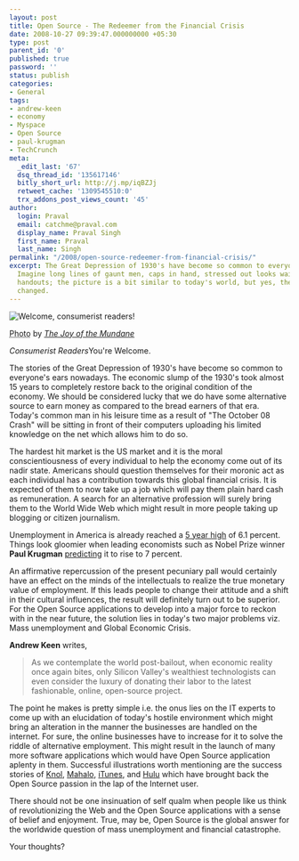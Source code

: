 ```yaml
---
layout: post
title: Open Source - The Redeemer from the Financial Crisis
date: 2008-10-27 09:39:47.000000000 +05:30
type: post
parent_id: '0'
published: true
password: ''
status: publish
categories:
- General
tags:
- andrew-keen
- economy
- Myspace
- Open Source
- paul-krugman
- TechCrunch
meta:
  _edit_last: '67'
  dsq_thread_id: '135617146'
  bitly_short_url: http://j.mp/iqBZJj
  retweet_cache: '1309545510:0'
  trx_addons_post_views_count: '45'
author:
  login: Praval
  email: catchme@praval.com
  display_name: Praval Singh
  first_name: Praval
  last_name: Singh
permalink: "/2008/open-source-redeemer-from-financial-crisis/"
excerpt: The Great Depression of 1930's have become so common to everyone's ears nowadays.
  Imagine long lines of gaunt men, caps in hand, stressed out looks waiting for soup
  handouts; the picture is a bit similar to today's world, but yes, the times have
  changed.
---
```

<div class="figure"><img src="{{ site.baseurl }}/assets/2008/10/market-not-functioning-properly.jpg" alt="Welcome, consumerist readers!" />
<p class="credit"><abbr class="type" title="Photograph">Photo</abbr> by <cite><a href="http://www.flickr.com/photos/mundane_joy/2891021132/">The Joy of the Mundane</a></cite></p>
<p class="caption"><em class="title">Consumerist Readers</em>You're Welcome.</p>
</div>
<p><!--more--></p>
<p>The stories of the Great Depression of 1930's have become so common to everyone's ears nowadays. The economic slump of the 1930's took almost 15 years to completely restore back to the original condition of the economy. We should be considered lucky that we do have some alternative source to earn money as compared to the bread earners of that era. Today's common man in his leisure time as a result of "The October 08 Crash" will be sitting in front of their computers uploading his limited knowledge on the net which allows him to do so.</p>
<p>The hardest hit market is the US market and it is the moral conscientiousness of every individual to help the economy come out of its nadir state. Americans should question themselves for their moronic act as each individual has a contribution towards this global financial crisis. It is expected of them to now take up a job which will pay them plain hard cash as remuneration. A search for an alternative profession will surely bring them to the World Wide Web which might result in more people taking up blogging or citizen journalism.</p>
<p>Unemployment in America is already reached a <a href="http://www.nytimes.com/2008/09/06/business/economy/06econ.html">5 year high</a> of 6.1 percent. Things look gloomier when leading economists such as Nobel Prize winner <strong>Paul Krugman</strong> <a href="http://www.nytimes.com/2008/10/17/opinion/17krugman.html">predicting</a> it to rise to 7 percent. </p>
<p>An affirmative repercussion of the present pecuniary pall would certainly have an effect on the minds of the intellectuals to realize the true monetary value of employment. If this leads people to change their attitude and a shift in their cultural influences, the result will definitely turn out to be superior. For the Open Source applications to develop into a major force to reckon with in the near future, the solution lies in today's two major problems viz. Mass unemployment and Global Economic Crisis. </p>
<p><strong>Andrew Keen</strong> writes,</p>
<blockquote><p>As we contemplate the world post-bailout, when economic reality once again bites, only Silicon Valley's wealthiest technologists can even consider the luxury of donating their labor to the latest fashionable, online, open-source project. </p></blockquote>
<p>The point he makes is pretty simple i.e. the onus lies on the IT experts to come up with an elucidation of today's hostile environment which might bring an alteration in the manner the businesses are handled on the internet. For sure, the online businesses have to increase for it to solve the riddle of alternative employment. This might result in the launch of many more software applications which would have Open Source application aplenty in them. Successful illustrations worth mentioning are the success stories of <a href="http://knol.google.com/k">Knol</a>, <a href="http://www.mahalo.com/">Mahalo</a>, <a href="http://www.apple.com/itunes/">iTunes</a>, and <a href="http://www.hulu.com/">Hulu</a> which have brought back the Open Source passion in the lap of the Internet user.</p>
<p>There should not be one insinuation of self qualm when people like us think of revolutionizing the Web and the Open Source applications with a sense of belief and enjoyment. True, may be, Open Source is the global answer for the worldwide question of mass unemployment and financial catastrophe. </p>
<p>Your thoughts?</p>
